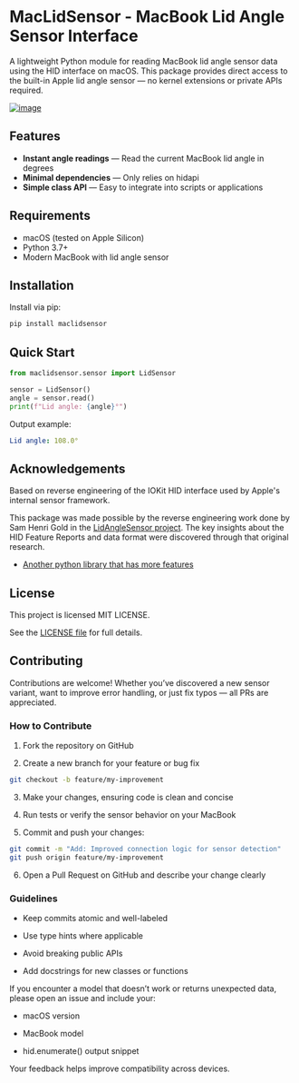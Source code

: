 # MacLidSensor - MacBook Lid Angle Sensor Interface

A lightweight Python module for reading MacBook lid angle sensor data using the HID interface on macOS.
This package provides direct access to the built-in Apple lid angle sensor — no kernel extensions or private APIs required.

[![image](https://img.shields.io/pypi/v/maclidsensor.svg)](https://pypi.python.org/pypi/maclidsensor)

## Features

- **Instant angle readings** — Read the current MacBook lid angle in degrees
- **Minimal dependencies** — Only relies on hidapi
- **Simple class API** — Easy to integrate into scripts or applications

## Requirements

- macOS (tested on Apple Silicon)
- Python 3.7+
- Modern MacBook with lid angle sensor

## Installation

Install via pip:
```bash
pip install maclidsensor
```

## Quick Start

```python
from maclidsensor.sensor import LidSensor

sensor = LidSensor()
angle = sensor.read()
print(f"Lid angle: {angle}°")
```

Output example:
```yaml
Lid angle: 108.0°
```

## Acknowledgements
Based on reverse engineering of the IOKit HID interface used by Apple's internal sensor framework.

This package was made possible by the reverse engineering work done by Sam Henri Gold in the [LidAngleSensor project](https://github.com/samhenrigold/LidAngleSensor). The key insights about the HID Feature Reports and data format were discovered through that original research.

- [Another python library that has more features](https://github.com/tcsenpai/pybooklid)

## License

This project is licensed MIT LICENSE.

See the [LICENSE file](./LICENSE) for full details.


## Contributing

Contributions are welcome! Whether you’ve discovered a new sensor variant, want to improve error handling, or just fix typos — all PRs are appreciated.

### How to Contribute

1. Fork the repository on GitHub

2. Create a new branch for your feature or bug fix

```bash
git checkout -b feature/my-improvement
```

3. Make your changes, ensuring code is clean and concise

4. Run tests or verify the sensor behavior on your MacBook

5. Commit and push your changes:

```bash
git commit -m "Add: Improved connection logic for sensor detection"
git push origin feature/my-improvement
```

6. Open a Pull Request on GitHub and describe your change clearly

### Guidelines

- Keep commits atomic and well-labeled

- Use type hints where applicable

- Avoid breaking public APIs

- Add docstrings for new classes or functions

If you encounter a model that doesn’t work or returns unexpected data, please open an issue and include your:

- macOS version

- MacBook model

- hid.enumerate() output snippet

Your feedback helps improve compatibility across devices.
